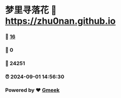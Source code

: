 # 梦里寻落花 :link: https://zhu0nan.github.io 
### :page_facing_up: [16](https://zhu0nan.github.io/tag.html) 
### :speech_balloon: 0 
### :hibiscus: 24251 
### :alarm_clock: 2024-09-01 14:56:30 
### Powered by :heart: [Gmeek](https://github.com/Meekdai/Gmeek)
